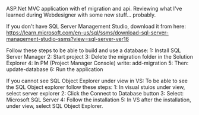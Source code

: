 ASP.Net MVC application with ef migration and api. 
Reviewing what I've learned during Webdesigner with some new stuff... probably.

If you don't have SQL Server Management Studio, download it from here: https://learn.microsoft.com/en-us/sql/ssms/download-sql-server-management-studio-ssms?view=sql-server-ver16

Follow these steps to be able to build and use a database:
  1: Install SQL Server Manager
  2: Start project
  3: Delete the migration folder in the Solution Explorer
  4: In PM (Project Manager Console) write: add-migration
  5: Then: update-database
  6: Run the application
  
 If you cannot see SQL Object Explorer under view in VS:
 To be able to see the SQL Object explorer follow these steps:
  1: In visual stuios under view, select server explorer
  2: Click the Connect to Database button
  3: Select: Microsoft SQL Server
  4: Follow the installation
  5: In VS after the installation, under view, select SQL Object Explorer.
